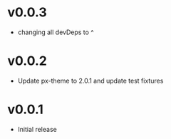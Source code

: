 v0.0.3
==================
* changing all devDeps to ^

v0.0.2
==================
* Update px-theme to 2.0.1 and update test fixtures

v0.0.1
==================
* Initial release

